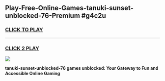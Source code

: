 
## Play-Free-Online-Games-tanuki-sunset-unblocked-76-Premium #g4c2u
<h3>
<a href="https://premium.freeplayer.one?title=tanuki-sunset-unblocked-76&ref=8M">CLICK TO PLAY</a></h3>
<hr>

<h3>
<a href="https://premium.freeplayer.one?title=tanuki-sunset-unblocked-76&ref=8M">CLICK 2 PLAY</a>
  
</h3>

<a href="https://premium.freeplayer.one?title=tanuki-sunset-unblocked-76&ref=8M"><img src="https://clearcache.store/games.png"></a>


**tanuki-sunset-unblocked-76 games unblocked: Your Gateway to Fun and Accessible Online Gaming**
